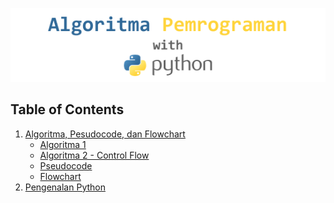 <p align="center">
  <a href="https://www.python.org/" target="_blank" rel="noopener noreferrer">
    <img src="images/banner_alpro_python.png" alt="Python logo">
  </a>
</p>

## Table of Contents
1. [Algoritma, Pesudocode, dan Flowchart](#)
    * [Algoritma 1](contents/algoritma/ALGORITMA.md)
    * [Algoritma 2 - Control Flow](contents/algoritma/ALGORITMA-2.md)
    * [Pseudocode](PSEUDOCODE.md)
    * [Flowchart](FLOWCHART.md)
2. [Pengenalan Python](BASIC-PYTHON.md)